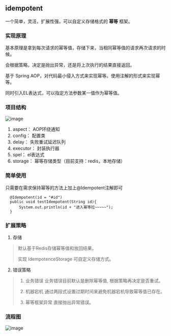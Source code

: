 ## idempotent
一个简单，灵活，扩展性强，可以自定义存储格式的 **幂等** 框架。

### 实现原理
基本原理是拿到每次请求的幂等值，存储下来，当相同幂等值的请求再次请求的时候。

会根据策略，决定是抛出异常，还是将上次执行的结果直接返回。

基于 Spring AOP，对代码最小侵入方式来实现幂等。使用注解的形式来实现幂等。

同时引入EL表达式，可以指定方法参数某一值作为幂等值。

### 项目结构
![image](https://user-images.githubusercontent.com/35193008/113846601-39ddf400-97c9-11eb-8f22-83bf8b94897d.png)

1. aspect： AOP环绕通知
2. config： 配置类
3. delay： 失败重试延迟队列
4. executor： 封装执行器
5. spel： el表达式
6. storage： 幂等存储类型（目前支持：redis，本地存储）

### 简单使用

只需要在需求保持幂等的方法上加上@Idempotent注解即可
````
  @Idempotent(id = "#id")
  public void testIdempotent(String id){
      System.out.println(id + "进入幂等拉~~~~~");
  }
````


### 扩展策略

1. 存储
> 默认基于Redis存储幂等值和放回结果。
> 
> 实现 IdempotenceStorage 可自定义存储方式。

2. 错误策略
> 1. 业务错误
> 业务错误目前默认是删除幂等值, 根据策略再决定是否重试。
> 
> 2. 机器宕机 
> 通过两段式设置过期时间来避免机器宕机导致幂等值已存在。
> 
> 3. 幂等框架异常
> 直接抛出异常错误。


### 流程图


![image](https://user-images.githubusercontent.com/35193008/112266923-aa582180-8caf-11eb-95c4-b74c64dab454.png)


